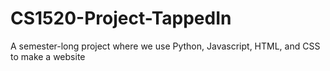 # CS1520-Project-TappedIn
  A semester-long project where we use Python, Javascript, HTML, and CSS to make a website
